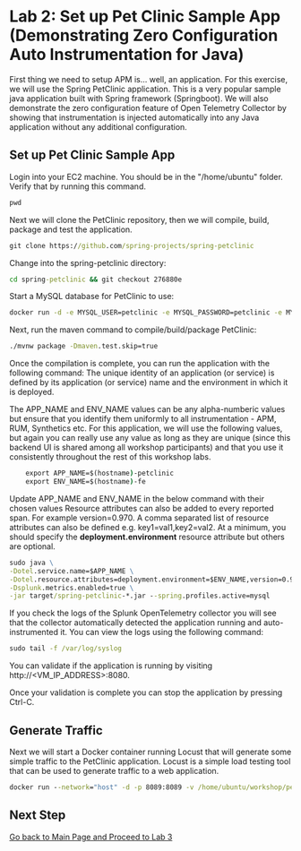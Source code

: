 # Lab 2: Set up Pet Clinic Sample App (Demonstrating Zero Configuration Auto Instrumentation for Java)

First thing we need to setup APM is… well, an application. For this exercise, we will use the Spring PetClinic application. This is a very popular sample java application built with Spring framework (Springboot). We will also demonstrate the zero configuration feature of Open Telemetry Collector by showing that instrumentation is injected automatically into any Java application without any additional configuration.

## Set up Pet Clinic Sample App


Login into your EC2 machine. You should be in the "/home/ubuntu" folder. Verify that by running this command.
```cmd
pwd
```

Next we will clone the PetClinic repository, then we will compile, build, package and test the application.

```cmd
git clone https://github.com/spring-projects/spring-petclinic
```

Change into the spring-petclinic directory:

```cmd
cd spring-petclinic && git checkout 276880e
```

Start a MySQL database for PetClinic to use:

```cmd
docker run -d -e MYSQL_USER=petclinic -e MYSQL_PASSWORD=petclinic -e MYSQL_ROOT_PASSWORD=root -e MYSQL_DATABASE=petclinic -p 3306:3306 docker.io/mysql:5.7.8
```

Next, run the maven command to compile/build/package PetClinic:

```cmd
./mvnw package -Dmaven.test.skip=true
```

Once the compilation is complete, you can run the application with the following command:
The unique identity of an application (or service) is defined by its application (or service) name and the environment in which it is deployed. 

The APP_NAME and ENV_NAME values can be any alpha-numberic values but ensure that you identify them uniformly to all instrumentation - APM, RUM, Synthetics etc. For this application, we will use the following values, but again you can really use any value as long as they are unique (since this backend UI is shared among all workshop participants) and that you use it consistently throughout the rest of this workshop labs.

```cmd
    export APP_NAME=$(hostname)-petclinic
    export ENV_NAME=$(hostname)-fe
```

Update APP_NAME and ENV_NAME in the below command with their chosen values
Resource attributes can also be added to every reported span. For example version=0.970. A comma separated list of resource attributes can also be defined e.g. key1=val1,key2=val2.
At a minimum, you should specify the **deployment.environment** resource attribute but others are optional.

```cmd
sudo java \
-Dotel.service.name=$APP_NAME \
-Dotel.resource.attributes=deployment.environment=$ENV_NAME,version=0.970 \
-Dsplunk.metrics.enabled=true \
-jar target/spring-petclinic-*.jar --spring.profiles.active=mysql
```

If you check the logs of the Splunk OpenTelemetry collector you will see that the collector automatically detected the application running and auto-instrumented it. You can view the logs using the following command:

```cmd
sudo tail -f /var/log/syslog
```

You can validate if the application is running by visiting http://<VM_IP_ADDRESS>:8080.

Once your validation is complete you can stop the application by pressing Ctrl-C.

## Generate Traffic

Next we will start a Docker container running Locust that will generate some simple traffic to the PetClinic application. Locust is a simple load testing tool that can be used to generate traffic to a web application.

```cmd
docker run --network="host" -d -p 8089:8089 -v /home/ubuntu/workshop/petclinic:/mnt/locust docker.io/locustio/locust -f /mnt/locust/locustfile.py --headless -u 10 -r 3 -H http://127.0.0.1:8080
```

## Next Step

[Go back to Main Page and Proceed to Lab 3](README.md)

